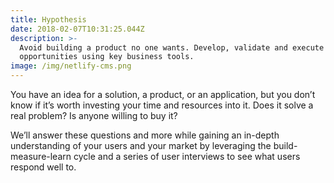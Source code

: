 ```yaml
---
title: Hypothesis
date: 2018-02-07T10:31:25.044Z
description: >-
  Avoid building a product no one wants. Develop, validate and execute new
  opportunities using key business tools. 
image: /img/netlify-cms.png
---
```

You have an idea for a solution, a product, or an application, but you don’t know if it’s worth investing your time and resources into it. Does it solve a real problem? Is anyone willing to buy it?

We’ll answer these questions and more while gaining an in-depth understanding of your users and your market by leveraging the build-measure-learn cycle and a series of user interviews to see what users respond well to.

